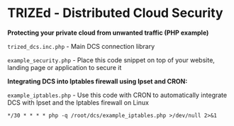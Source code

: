 # TRIZEd - Distributed Cloud Security

**Protecting your private cloud from unwanted traffic (PHP example)**

`trized_dcs.inc.php` - Main DCS connection library

`example_security.php` - Place this code snippet on top of your website, landing page or application to secure it


**Integrating DCS into Iptables firewall using Ipset and CRON:**

`example_iptables.php` - Use this code with CRON to automatically integrate DCS with Ipset and the Iptables firewall on Linux

`*/30 * * * * php -q /root/dcs/example_iptables.php >/dev/null 2>&1`


